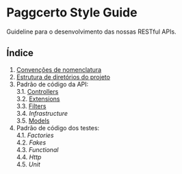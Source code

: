 # Paggcerto Style Guide
Guideline para o desenvolvimento das nossas RESTful APIs.

## Índice
1. [Convenções de nomenclatura](https://github.com/paggcerto-sa/styleguide/blob/master/naming-convention.md)
2. [Estrutura de diretórios do projeto](https://github.com/paggcerto-sa/styleguide/blob/master/project-structure.md)
3. Padrão de código da API:  
  3.1. [Controllers](https://github.com/paggcerto-sa/styleguide/blob/master/api/controllers.md)  
  3.2. [Extensions](https://github.com/paggcerto-sa/styleguide/blob/master/api/extensions.md)  
  3.3. [Filters](https://github.com/paggcerto-sa/styleguide/blob/master/api/filter.md)  
  3.4. _Infrastructure_  
  3.5. [Models](https://github.com/paggcerto-sa/styleguide/blob/master/api/models.md)  
4. Padrão de código dos testes:  
  4.1. _Factories_  
  4.2. _Fakes_  
  4.3. _Functional_  
  4.4. _Http_  
  4.5. _Unit_  
